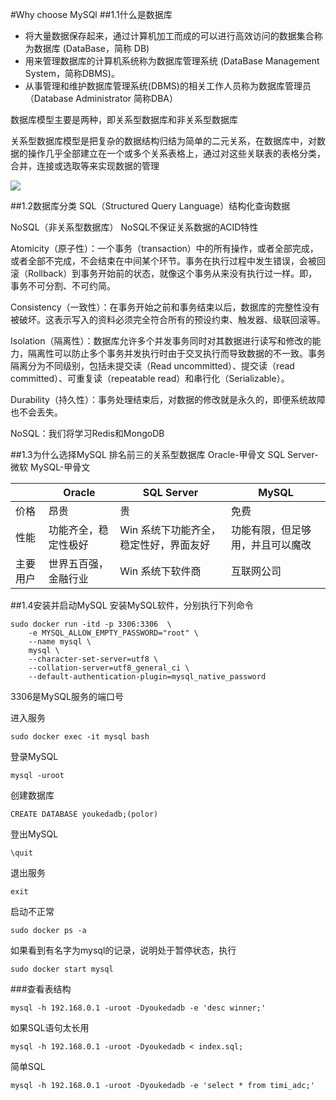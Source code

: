 #Why choose MySQl
##1.1什么是数据库
<ul>
<li>将大量数据保存起来，通过计算机加工而成的可以进行高效访问的数据集合称为数据库 (DataBase，简称 DB)</li>
<li>用来管理数据库的计算机系统称为数据库管理系统 (DataBase Management System，简称DBMS)。</li>
<li>从事管理和维护数据库管理系统(DBMS)的相关工作人员称为数据库管理员（Database Administrator 简称DBA）</li>
</ul>

数据库模型主要是两种，即关系型数据库和非关系型数据库

关系型数据库模型是把复杂的数据结构归结为简单的二元关系，在数据库中，对数据的操作几乎全部建立在一个或多个关系表格上，通过对这些关联表的表格分类，合并，连接或选取等来实现数据的管理

![](https://qgt-style.oss-cn-hangzhou.aliyuncs.com/newcoursep4/d1/d1-1/%E7%94%BB%E6%9D%BF.png?x-oss-process=image/resize,w_800/watermark,image_d2F0ZXJtYXNrLnBuZz94LW9zcy1wcm9jZXNzPWltYWdlL3Jlc2l6ZSx3XzEwMA==,t_60,g_se,x_10,y_10)

##1.2数据库分类
SQL（Structured Query Language）结构化查询数据

NoSQL（非关系型数据库）
NoSQL不保证关系数据的ACID特性

Atomicity（原子性）：一个事务（transaction）中的所有操作，或者全部完成，或者全部不完成，不会结束在中间某个环节。事务在执行过程中发生错误，会被回滚（Rollback）到事务开始前的状态，就像这个事务从来没有执行过一样。即，事务不可分割、不可约简。

Consistency（一致性）：在事务开始之前和事务结束以后，数据库的完整性没有被破坏。这表示写入的资料必须完全符合所有的预设约束、触发器、级联回滚等。

Isolation（隔离性）：数据库允许多个并发事务同时对其数据进行读写和修改的能力，隔离性可以防止多个事务并发执行时由于交叉执行而导致数据的不一致。事务隔离分为不同级别，包括未提交读（Read uncommitted）、提交读（read committed）、可重复读（repeatable read）和串行化（Serializable）。

Durability（持久性）：事务处理结束后，对数据的修改就是永久的，即便系统故障也不会丢失。

NoSQL：我们将学习Redis和MongoDB


##1.3为什么选择MySQL
排名前三的关系型数据库
Oracle-甲骨文
SQL Server-微软
MySQL-甲骨文

<table>
<thead>
<tr>
<th></th>
<th>Oracle</th>
<th>SQL Server</th>
<th>MySQL</th>
</tr>
</thead>
<tbody><tr>
<td>价格</td>
<td>昂贵</td>
<td>贵</td>
<td>免费</td>
</tr>
<tr>
<td>性能</td>
<td>功能齐全，稳定性极好</td>
<td>Win 系统下功能齐全，稳定性好，界面友好</td>
<td>功能有限，但足够用，并且可以魔改</td>
</tr>
<tr>
<td>主要用户</td>
<td>世界五百强，金融行业</td>
<td>Win 系统下软件商</td>
<td>互联网公司</td>
</tr>
</tbody></table>




##1.4安装并启动MySQL
安装MySQL软件，分别执行下列命令
```
sudo docker run -itd -p 3306:3306  \
    -e MYSQL_ALLOW_EMPTY_PASSWORD="root" \
    --name mysql \
    mysql \
    --character-set-server=utf8 \
    --collation-server=utf8_general_ci \
    --default-authentication-plugin=mysql_native_password
```

3306是MySQL服务的端口号

进入服务
```
sudo docker exec -it mysql bash
```

登录MySQL
```
mysql -uroot
```

创建数据库
```
CREATE DATABASE youkedadb;(polor)
```

登出MySQL
```
\quit
```

退出服务
```
exit
```

启动不正常
```
sudo docker ps -a
```

如果看到有名字为mysql的记录，说明处于暂停状态，执行
```
sudo docker start mysql
```


###查看表结构
```
mysql -h 192.168.0.1 -uroot -Dyoukedadb -e 'desc winner;'
```
如果SQL语句太长用
```
mysql -h 192.168.0.1 -uroot -Dyoukedadb < index.sql;
```
简单SQL
```
mysql -h 192.168.0.1 -uroot -Dyoukedadb -e 'select * from timi_adc;'
```


























